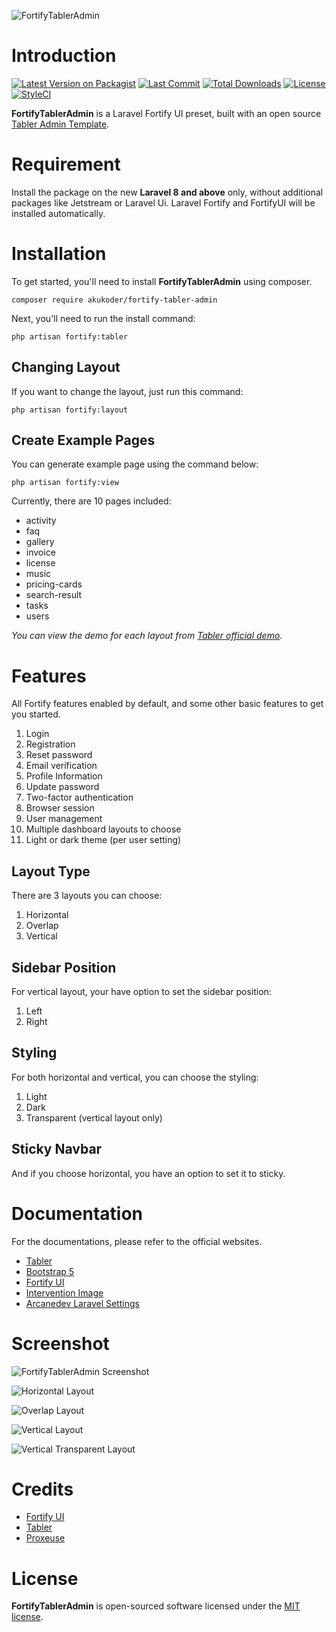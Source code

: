 ![FortifyTablerAdmin](https://bitbucket.org/akukoder/fortify-tabler-admin/raw/43ab4d3cb0ee8849349ae4995fb1b7c253db70c9/fortify-tabler-admin.png)

# Introduction

[![Latest Version on Packagist](https://img.shields.io/packagist/v/akukoder/fortify-tabler-admin.svg?style=flat-square)](https://packagist.org/packages/akukoder/fortify-tabler-admin)
[![Last Commit](https://img.shields.io/github/last-commit/akukoder/fortify-tabler-admin?style=flat-square)](https://packagist.org/packages/akukoder/fortify-tabler-admin)
[![Total Downloads](https://img.shields.io/packagist/dt/akukoder/fortify-tabler-admin.svg?style=flat-square)](https://packagist.org/packages/akukoder/fortify-tabler-admin)
[![License](https://img.shields.io/packagist/l/akukoder/fortify-tabler-admin?style=flat-square)](https://packagist.org/packages/akukoder/fortify-tabler-admin)
[![StyleCI](https://github.styleci.io/repos/479666784/shield?branch=master)](https://github.styleci.io/repos/479666784?branch=master)

**FortifyTablerAdmin** is a Laravel Fortify UI preset, built with an open source [Tabler Admin Template](https://tabler.io).

# Requirement

Install the package on the new **Laravel 8 and above** only, without additional packages like Jetstream or Laravel Ui. Laravel Fortify and FortifyUI will be installed automatically.

# Installation

To get started, you'll need to install **FortifyTablerAdmin** using composer.

```shell
composer require akukoder/fortify-tabler-admin
```

Next, you'll need to run the install command:

```shell
php artisan fortify:tabler
```

## Changing Layout

If you want to change the layout, just run this command:

```shell
php artisan fortify:layout
```

## Create Example Pages

You can generate example page using the command below:

```shell
php artisan fortify:view
```

Currently, there are 10 pages included:

- activity
- faq
- gallery
- invoice
- license
- music
- pricing-cards
- search-result
- tasks
- users


*You can view the demo for each layout from [Tabler official demo](https://preview.tabler.io/).*


# Features

All Fortify features enabled by default, and some other basic features to get you started.

1. Login
2. Registration
3. Reset password
4. Email verification
5. Profile Information
6. Update password
7. Two-factor authentication
8. Browser session
9. User management
10. Multiple dashboard layouts to choose
11. Light or dark theme (per user setting)

## Layout Type

There are 3 layouts you can choose:

1. Horizontal
2. Overlap
3. Vertical

## Sidebar Position

For vertical layout, your have option to set the sidebar position:

1. Left
2. Right

## Styling

For both horizontal and vertical, you can choose the styling:

1. Light
2. Dark
3. Transparent (vertical layout only)

## Sticky Navbar

And if you choose horizontal, you have an option to set it to sticky.


# Documentation

For the documentations, please refer to the official websites.

- [Tabler](https://tabler.io)
- [Bootstrap 5](https://getbootstrap.com/)
- [Fortify UI](https://github.com/zacksmash/fortify-ui)
- [Intervention Image](https://github.com/intervention/image)
- [Arcanedev Laravel Settings](https://github.com/ARCANEDEV/LaravelSettings/)

# Screenshot

![FortifyTablerAdmin Screenshot](https://bitbucket.org/akukoder/fortify-tabler-admin/raw/8d605c5f8b26ca4b4690fd6e60434390a0f2a9f0/screenshot.png)

![Horizontal Layout](https://bitbucket.org/akukoder/fortify-tabler-admin/raw/8d605c5f8b26ca4b4690fd6e60434390a0f2a9f0/screenshot-horizontal.png)

![Overlap Layout](https://bitbucket.org/akukoder/fortify-tabler-admin/raw/8d605c5f8b26ca4b4690fd6e60434390a0f2a9f0/screenshot-overlap.png)

![Vertical Layout](https://bitbucket.org/akukoder/fortify-tabler-admin/raw/8d605c5f8b26ca4b4690fd6e60434390a0f2a9f0/screenshot-vertical.png)

![Vertical Transparent Layout](https://bitbucket.org/akukoder/fortify-tabler-admin/raw/8d605c5f8b26ca4b4690fd6e60434390a0f2a9f0/screenshot-vertical-transparent.png)

# Credits
- [Fortify UI](https://github.com/zacksmash/fortify-ui)
- [Tabler](https://tabler.io)
- [Proxeuse](https://github.com/Proxeuse/fortify-tabler)

# License

**FortifyTablerAdmin** is open-sourced software licensed under the [MIT license](LICENSE.md).
